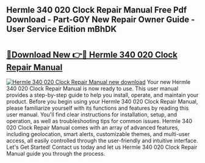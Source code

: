 ## Hermle 340 020 Clock Repair Manual Free Pdf Download - Part-G0Y New Repair Owner Guide - User Service Edition mBhDK

# <h2><a href="http://bc54632.oget.top/?id=Hermle+340+020+Clock+Repair+Manual">🔗Download New 👉🔴 Hermle 340 020 Clock Repair Manual</a></h2>

[![Hermle 340 020 Clock Repair Manual new download](https://i.imgur.com/5g1atiW.png)](http://bc54632.oget.top/?id=Hermle+340+020+Clock+Repair+Manual)
Your new Hermle 340 020 Clock Repair Manual is now ready to use. This user manual provides a step-by-step guide to help you install, operate, and maintain your product. Before you begin using your Hermle 340 020 Clock Repair Manual, please familiarize yourself with its functions and features by reading this user manual. You'll find clear instructions for installation, setup, and operation, as well as troubleshooting tips for common issues. Hermle 340 020 Clock Repair Manual comes with an array of advanced features, including geolocation, smart alerts, customizable themes, and multi-user access, all easily controlled through the user-friendly and intuitive interface. Let's Get Started! Contact us today and let us Hermle 340 020 Clock Repair Manual guide you through the process.
